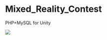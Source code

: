 # Mixed_Reality_Contest
PHP+MySQL for Unity

![](https://i1.kknews.cc/SIG=3tdfgqi/127q000448o777o2q1ns.jpg)
